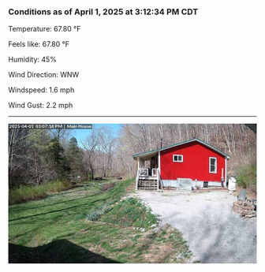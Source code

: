 ### Conditions as of April 1, 2025 at 3:12:34 PM CDT 

Temperature: 67.80 &deg;F

Feels like: 67.80 &deg;F

Humidity: 45%

Wind Direction: WNW

Windspeed: 1.6 mph

Wind Gust: 2.2 mph

---

<img src="./images/latest.jpeg"/>

